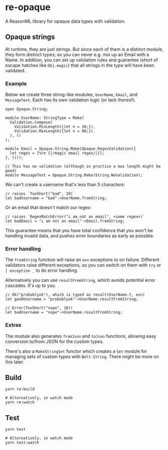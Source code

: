 # re-opaque

A ReasonML library for opaque data types with validation.

## Opaque strings

At runtime, they are just strings. But since each of them is a distinct module, they form distinct types; so you can never e.g. mix up an Email with a Name. In addition, you can set up validation rules and guarantee (short of escape hatches like `Obj.magic`) that all strings in the type will have been validated.

### Example

Below we create three string-like modules, `UserName`, `Email`, and `MessageText`. Each has its own validation logic (or lack thereof).

```reason
open Opaque.String;

module UserName: StringType = Make(
  Validation.Compose(
    Validation.MinLength({let n = 10;}),
    Validation.MaxLength({let n = 80;}),
  ), ()
);

module Email = Opaque.String.Make(Opaque.RegexValidation({
  let regex = [%re {|/magic email regex/|}];
}, ()));

// This has no validation (although in practice a max length might be good)
module MessageText = Opaque.String.Make(String.NoValidation);
```

We can't create a username that's less than 5 characters:

```reason
// raises `TooShort("bad", 10)`
let badUsername = "bad"->UserName.fromString;
```

Or an email that doesn't match our regex:

```reason
// raises `RegexMatchError("i am not an email", <some regex>)`
let badEmail = "i am not an email"->Email.fromString;
```

This guarantee means that you have total confidence that you won't be handling invalid data, and pushes error boundaries as early as possible.

### Error handling

The `fromString` function will raise an `exn` exceptions to on failure. Different validators raise different exceptions, so you can switch on them with `try` or `| exception _` to do error handling.

Alternatively you can use `resultFromString`, which avoids potential error cascades. It's up to you.

```reason
// Ok("probablyok"), which is typed as result(UserName.t, exn)
let goodUsername = "probablyok"->UserName.resultFromString;

// Error(TooShort("nope", 10))
let badUsername = "nope"->UserName.resultFromString;
```

### Extras

The module also generates `fromJson` and `toJson` functions, allowing easy conversion to/from JSON for the custom types.

There's also a `MakeStringSet` functor which creates a `Set` module for managing sets of custom types with `Belt.String`. There might be more on this later.


## Build

```
yarn re:build

# Alternatively, in watch mode
yarn re:watch
```

## Test

```
yarn test

# Alternatively, in watch mode
yarn test:watch
```
